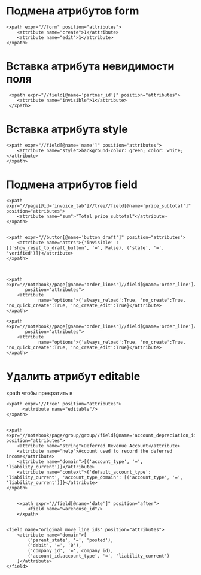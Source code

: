 Подмена атрибутов form
===============================================

    <xpath expr="//form" position="attributes">
        <attribute name="create">1</attribute>
        <attribute name="edit">1</attribute>
    </xpath>

Вставка атрибута невидимости поля
===============================================

     <xpath expr="//field[@name='partner_id']" position="attributes">
        <attribute name="invisible">1</attribute>
     </xpath>

Вставка атрибута style 
===============================================
    <xpath expr="//field[@name='name']" position="attributes">
        <attribute name="style">background-color: green; color: white;</attribute>
    </xpath>


Подмена атрибутов field
===============================================

    <xpath expr="//page[@id='invoice_tab']//tree//field[@name='price_subtotal']" position="attributes">
        <attribute name="sum">"Total price_subtotal"</attribute>
    </xpath>


    <xpath expr="//button[@name='button_draft']" position="attributes">
        <attribute name="attrs">{'invisible' : [('show_reset_to_draft_button', '=', False), ('state', '=', 'verified')]}</attribute>
    </xpath>



    <xpath expr="//notebook//page[@name='order_lines']//field[@name='order_line']//tree//field[@name='product_template_id']"
           position="attributes">
        <attribute
                name="options">{'always_reload':True, 'no_create':True, 'no_quick_create':True, 'no_create_edit':True}</attribute>
    </xpath>

    <xpath expr="//notebook//page[@name='order_lines']//field[@name='order_line']//tree//field[@name='product_id']"
           position="attributes">
        <attribute
                name="options">{'always_reload':True, 'no_create':True, 'no_quick_create':True, 'no_create_edit':True}</attribute>
    </xpath>

Удалить атрибут editable
===============================================
xpath чтобы <tree string="Pricelist Rules" editable="bottom">  превратить в <tree string="Pricelist Rules">

    <xpath expr='//tree' position="attributes">
          <attribute name="editable"/>
    </xpath>


    <xpath expr="//notebook/page/group/group//field[@name='account_depreciation_id']" position="attributes">
        <attribute name="string">Deferred Revenue Account</attribute>
        <attribute name="help">Account used to record the deferred income</attribute>
        <attribute name="domain">[('account_type', '=', 'liability_current')]</attribute>
        <attribute name="context">{'default_account_type': 'liability_current', 'account_type_domain': [('account_type', '=', 'liability_current')]}</attribute>
    </xpath>


        <xpath expr="//field[@name='date']" position="after">
            <field name="warehouse_id"/>
        </xpath>


    <field name="original_move_line_ids" position="attributes">
        <attribute name="domain">[
            ('parent_state', '=', 'posted'),
            ('debit', '=', '0'),
            ('company_id', '=', company_id),
            ('account_id.account_type', '=', 'liability_current')
        ]</attribute>
    </field>

